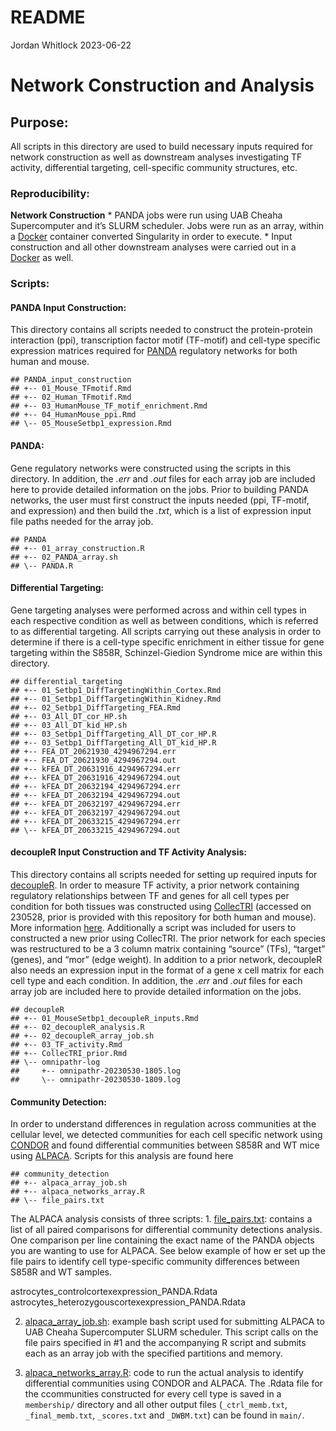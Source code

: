 README
================
Jordan Whitlock
2023-06-22

# Network Construction and Analysis

## Purpose:

All scripts in this directory are used to build necessary inputs
required for network construction as well as downstream analyses
investigating TF activity, differential targeting, cell-specific
community structures, etc.

### Reproducibility:

**Network Construction** \* PANDA jobs were run using UAB Cheaha
Supercomputer and it’s SLURM scheduler. Jobs were run as an array,
within a
[Docker](https://hub.docker.com/repository/docker/jordanwhitlock/setbp1_manuscript_panda_1.0.1/general)
container converted Singularity in order to execute. \* Input
construction and all other downstream analyses were carried out in a
[Docker](https://hub.docker.com/repository/docker/jordanwhitlock/setbp1_manuscript/general)
as well.

### Scripts:

#### PANDA Input Construction:

This directory contains all scripts needed to construct the
protein-protein interaction (ppi), transcription factor motif (TF-motif)
and cell-type specific expression matrices required for
[PANDA](https://netzoo.github.io/zooanimals/panda/) regulatory networks
for both human and mouse.

    ## PANDA_input_construction
    ## +-- 01_Mouse_TFmotif.Rmd
    ## +-- 02_Human_TFmotif.Rmd
    ## +-- 03_HumanMouse_TF_motif_enrichment.Rmd
    ## +-- 04_HumanMouse_ppi.Rmd
    ## \-- 05_MouseSetbp1_expression.Rmd

#### PANDA:

Gene regulatory networks were constructed using the scripts in this
directory. In addition, the *.err* and *.out* files for each array job
are included here to provide detailed information on the jobs. Prior to
building PANDA networks, the user must first construct the inputs needed
(ppi, TF-motif, and expression) and then build the *.txt*, which is a
list of expression input file paths needed for the array job.

    ## PANDA
    ## +-- 01_array_construction.R
    ## +-- 02_PANDA_array.sh
    ## \-- PANDA.R

#### Differential Targeting:

Gene targeting analyses were performed across and within cell types in
each respective condition as well as between conditions, which is
referred to as differential targeting. All scripts carrying out these
analysis in order to determine if there is a cell-type specific
enrichment in either tissue for gene targeting within the S858R,
Schinzel-Giedion Syndrome mice are within this directory.

    ## differential_targeting
    ## +-- 01_Setbp1_DiffTargetingWithin_Cortex.Rmd
    ## +-- 01_Setbp1_DiffTargetingWithin_Kidney.Rmd
    ## +-- 02_Setbp1_DiffTargeting_FEA.Rmd
    ## +-- 03_All_DT_cor_HP.sh
    ## +-- 03_All_DT_kid_HP.sh
    ## +-- 03_Setbp1_DiffTargeting_All_DT_cor_HP.R
    ## +-- 03_Setbp1_DiffTargeting_All_DT_kid_HP.R
    ## +-- FEA_DT_20621930_4294967294.err
    ## +-- FEA_DT_20621930_4294967294.out
    ## +-- kFEA_DT_20631916_4294967294.err
    ## +-- kFEA_DT_20631916_4294967294.out
    ## +-- kFEA_DT_20632194_4294967294.err
    ## +-- kFEA_DT_20632194_4294967294.out
    ## +-- kFEA_DT_20632197_4294967294.err
    ## +-- kFEA_DT_20632197_4294967294.out
    ## +-- kFEA_DT_20633215_4294967294.err
    ## \-- kFEA_DT_20633215_4294967294.out

#### decoupleR Input Construction and TF Activity Analysis:

This directory contains all scripts needed for setting up required
inputs for [decoupleR](https://saezlab.github.io/decoupleR/). In order
to measure TF activity, a prior network containing regulatory
relationships between TF and genes for all cell types per condition for
both tissues was constructed using
[CollecTRI](https://github.com/saezlab/CollecTRI) (accessed on 230528,
prior is provided with this repository for both human and mouse). More
information
[here](https://www.biorxiv.org/content/10.1101/2023.03.30.534849v1).
Additionally a script was included for users to constructed a new prior
using CollecTRI. The prior network for each species was restructured to
be a 3 column matrix containing “source” (TFs), “target” (genes), and
“mor” (edge weight). In addition to a prior network, decoupleR also
needs an expression input in the format of a gene x cell matrix for each
cell type and each condition. In addition, the *.err* and *.out* files
for each array job are included here to provide detailed information on
the jobs.

    ## decoupleR
    ## +-- 01_MouseSetbp1_decoupleR_inputs.Rmd
    ## +-- 02_decoupleR_analysis.R
    ## +-- 02_decoupleR_array_job.sh
    ## +-- 03_TF_activity.Rmd
    ## +-- CollecTRI_prior.Rmd
    ## \-- omnipathr-log
    ##     +-- omnipathr-20230530-1805.log
    ##     \-- omnipathr-20230530-1809.log

#### Community Detection:

In order to understand differences in regulation across communities at
the cellular level, we detected communities for each cell specific
network using [CONDOR](https://netzoo.github.io/zooanimals/condor/) and
found differential communities between S858R and WT mice using
[ALPACA](https://netzoo.github.io/zooanimals/alpaca/). Scripts for this
analysis are found here

    ## community_detection
    ## +-- alpaca_array_job.sh
    ## +-- alpaca_networks_array.R
    ## \-- file_pairs.txt

The ALPACA analysis consists of three scripts: 1.
[file_pairs.txt](https://github.com/lasseignelab/230227_JW_Setbp1Manuscript/blob/main/src/network_scripts/community_detection/file_pairs.txt):
contains a list of all paired comparisons for differential community
detections analysis. One comparison per line containing the exact name
of the PANDA objects you are wanting to use for ALPACA. See below
example of how er set up the file pairs to identify cell type-specific
community differences between S858R and WT samples.

astrocytes_controlcortexexpression_PANDA.Rdata
astrocytes_heterozygouscortexexpression_PANDA.Rdata

2.  [alpaca_array_job.sh](https://github.com/lasseignelab/230227_JW_Setbp1Manuscript/blob/main/src/network_scripts/community_detection/alpaca_array_job.sh):
    example bash script used for submitting ALPACA to UAB Cheaha
    Supercomputer SLURM scheduler. This script calls on the file pairs
    specified in \#1 and the accompanying R script and submits each as
    an array job with the specified partitions and memory.

3.  [alpaca_networks_array.R](https://github.com/lasseignelab/230227_JW_Setbp1Manuscript/blob/main/src/network_scripts/community_detection/alpaca_networks_array.R):
    code to run the actual analysis to identify differential communities
    using CONDOR and ALPACA. The .Rdata file for the ccommunities
    constructed for every cell type is saved in a `membership/`
    directory and all other output files (`_ctrl_memb.txt`,
    `_final_memb.txt`, `_scores.txt` and `_DWBM.txt`) can be found in
    `main/`.
